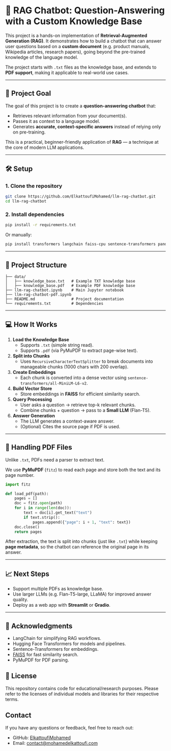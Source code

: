 # 🧠 RAG Chatbot: Question-Answering with a Custom Knowledge Base

This project is a hands-on implementation of **Retrieval-Augmented Generation (RAG)**. It demonstrates how to build a chatbot that can answer user questions based on a **custom document** (e.g. product manuals, Wikipedia articles, research papers), going beyond the pre-trained knowledge of the language model.

The project starts with `.txt` files as the knowledge base, and extends to **PDF support**, making it applicable to real-world use cases.

---

## 🚀 Project Goal

The goal of this project is to create a **question-answering chatbot** that:

- Retrieves relevant information from your document(s).
- Passes it as context to a language model.
- Generates **accurate, context-specific answers** instead of relying only on pre-training.

This is a practical, beginner-friendly application of **RAG** — a technique at the core of modern LLM applications.

---

## 🛠️ Setup

### 1. Clone the repository

```bash
git clone https://github.com/ElkattoufiMohamed/llm-rag-chatbot.git
cd llm-rag-chatbot

```

### 2. Install dependencies

```bash
pip install -r requirements.txt

```

Or manually:

```bash
pip install transformers langchain faiss-cpu sentence-transformers pandas numpy jupyter torch pymupdf

```

---

## 📂 Project Structure

```
├── data/
│   ├── knowledge_base.txt   # Example TXT knowledge base
│   ├── knowledge_base.pdf   # Example PDF knowledge base
├── llm-rag-chatbot.ipynb    # Main Jupyter notebook
├── llm-rag-chatbot-pdf.ipynb 
├── README.md                # Project documentation
└── requirements.txt         # Dependencies

```

---

## 💻 How It Works

1. **Load the Knowledge Base**
    - Supports `.txt` (simple string read).
    - Supports `.pdf` (via PyMuPDF to extract page-wise text).
2. **Split into Chunks**
    - Uses `RecursiveCharacterTextSplitter` to break documents into manageable chunks (1000 chars with 200 overlap).
3. **Create Embeddings**
    - Each chunk is converted into a dense vector using `sentence-transformers/all-MiniLM-L6-v2`.
4. **Build Vector Store**
    - Store embeddings in **FAISS** for efficient similarity search.
5. **Query Processing**
    - User asks a question → retrieve top-k relevant chunks.
    - Combine chunks + question → pass to a **Small LLM** (Flan-T5).
6. **Answer Generation**
    - The LLM generates a context-aware answer.
    - (Optional) Cites the source page if PDF is used.

---

## 📑 Handling PDF Files

Unlike `.txt`, PDFs need a parser to extract text.

We use **PyMuPDF** (`fitz`) to read each page and store both the text and its page number.

```python
import fitz

def load_pdf(path):
    pages = []
    doc = fitz.open(path)
    for i in range(len(doc)):
        text = doc[i].get_text("text")
        if text.strip():
            pages.append({"page": i + 1, "text": text})
    doc.close()
    return pages

```

After extraction, the text is split into chunks (just like `.txt`) while keeping **page metadata**, so the chatbot can reference the original page in its answer.

---


## 📈 Next Steps

- Support multiple PDFs as knowledge base.
- Use larger LLMs (e.g. Flan-T5-large, LLaMA) for improved answer quality.
- Deploy as a web app with **Streamlit** or **Gradio**.

---

## 🙌 Acknowledgments

- LangChain for simplifying RAG workflows.
- Hugging Face Transformers for models and pipelines.
- Sentence-Transformers for embeddings.
- [FAISS](https://github.com/facebookresearch/faiss) for fast similarity search.
- PyMuPDF for PDF parsing.

## 📜 License

This repository contains code for educational/research purposes. Please refer to the licenses of individual models and libraries for their respective terms.

## Contact

If you have any questions or feedback, feel free to reach out:

- GitHub: [ElkattoufiMohamed](https://github.com/ElkattoufiMohamed)
- Email: contact@mohamedelkattoufi.com